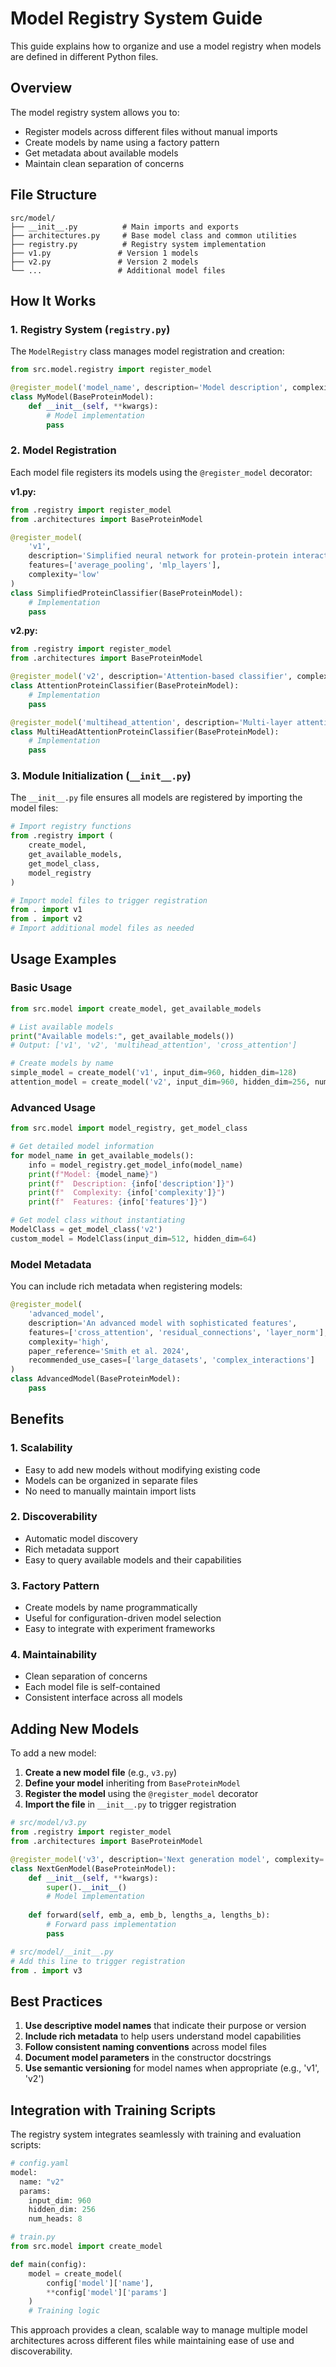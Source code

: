 # Model Registry System Guide

This guide explains how to organize and use a model registry when models are defined in different Python files.

## Overview

The model registry system allows you to:
- Register models across different files without manual imports
- Create models by name using a factory pattern
- Get metadata about available models
- Maintain clean separation of concerns

## File Structure

```
src/model/
├── __init__.py          # Main imports and exports
├── architectures.py     # Base model class and common utilities
├── registry.py          # Registry system implementation
├── v1.py               # Version 1 models
├── v2.py               # Version 2 models
└── ...                 # Additional model files
```

## How It Works

### 1. Registry System (`registry.py`)

The `ModelRegistry` class manages model registration and creation:

```python
from src.model.registry import register_model

@register_model('model_name', description='Model description', complexity='low')
class MyModel(BaseProteinModel):
    def __init__(self, **kwargs):
        # Model implementation
        pass
```

### 2. Model Registration

Each model file registers its models using the `@register_model` decorator:

**v1.py:**
```python
from .registry import register_model
from .architectures import BaseProteinModel

@register_model(
    'v1', 
    description='Simplified neural network for protein-protein interaction prediction',
    features=['average_pooling', 'mlp_layers'],
    complexity='low'
)
class SimplifiedProteinClassifier(BaseProteinModel):
    # Implementation
    pass
```

**v2.py:**
```python
from .registry import register_model
from .architectures import BaseProteinModel

@register_model('v2', description='Attention-based classifier', complexity='medium')
class AttentionProteinClassifier(BaseProteinModel):
    # Implementation
    pass

@register_model('multihead_attention', description='Multi-layer attention', complexity='high')
class MultiHeadAttentionProteinClassifier(BaseProteinModel):
    # Implementation
    pass
```

### 3. Module Initialization (`__init__.py`)

The `__init__.py` file ensures all models are registered by importing the model files:

```python
# Import registry functions
from .registry import (
    create_model,
    get_available_models,
    get_model_class,
    model_registry
)

# Import model files to trigger registration
from . import v1
from . import v2
# Import additional model files as needed
```

## Usage Examples

### Basic Usage

```python
from src.model import create_model, get_available_models

# List available models
print("Available models:", get_available_models())
# Output: ['v1', 'v2', 'multihead_attention', 'cross_attention']

# Create models by name
simple_model = create_model('v1', input_dim=960, hidden_dim=128)
attention_model = create_model('v2', input_dim=960, hidden_dim=256, num_heads=8)
```

### Advanced Usage

```python
from src.model import model_registry, get_model_class

# Get detailed model information
for model_name in get_available_models():
    info = model_registry.get_model_info(model_name)
    print(f"Model: {model_name}")
    print(f"  Description: {info['description']}")
    print(f"  Complexity: {info['complexity']}")
    print(f"  Features: {info['features']}")

# Get model class without instantiating
ModelClass = get_model_class('v2')
custom_model = ModelClass(input_dim=512, hidden_dim=64)
```

### Model Metadata

You can include rich metadata when registering models:

```python
@register_model(
    'advanced_model',
    description='An advanced model with sophisticated features',
    features=['cross_attention', 'residual_connections', 'layer_norm'],
    complexity='high',
    paper_reference='Smith et al. 2024',
    recommended_use_cases=['large_datasets', 'complex_interactions']
)
class AdvancedModel(BaseProteinModel):
    pass
```

## Benefits

### 1. **Scalability**
- Easy to add new models without modifying existing code
- Models can be organized in separate files
- No need to manually maintain import lists

### 2. **Discoverability**
- Automatic model discovery
- Rich metadata support
- Easy to query available models and their capabilities

### 3. **Factory Pattern**
- Create models by name programmatically
- Useful for configuration-driven model selection
- Easy to integrate with experiment frameworks

### 4. **Maintainability**
- Clean separation of concerns
- Each model file is self-contained
- Consistent interface across all models

## Adding New Models

To add a new model:

1. **Create a new model file** (e.g., `v3.py`)
2. **Define your model** inheriting from `BaseProteinModel`
3. **Register the model** using the `@register_model` decorator
4. **Import the file** in `__init__.py` to trigger registration

```python
# src/model/v3.py
from .registry import register_model
from .architectures import BaseProteinModel

@register_model('v3', description='Next generation model', complexity='very_high')
class NextGenModel(BaseProteinModel):
    def __init__(self, **kwargs):
        super().__init__()
        # Model implementation
    
    def forward(self, emb_a, emb_b, lengths_a, lengths_b):
        # Forward pass implementation
        pass
```

```python
# src/model/__init__.py
# Add this line to trigger registration
from . import v3
```

## Best Practices

1. **Use descriptive model names** that indicate their purpose or version
2. **Include rich metadata** to help users understand model capabilities
3. **Follow consistent naming conventions** across model files
4. **Document model parameters** in the constructor docstrings
5. **Use semantic versioning** for model names when appropriate (e.g., 'v1', 'v2')

## Integration with Training Scripts

The registry system integrates seamlessly with training and evaluation scripts:

```python
# config.yaml
model:
  name: "v2"
  params:
    input_dim: 960
    hidden_dim: 256
    num_heads: 8

# train.py
from src.model import create_model

def main(config):
    model = create_model(
        config['model']['name'], 
        **config['model']['params']
    )
    # Training logic
```

This approach provides a clean, scalable way to manage multiple model architectures across different files while maintaining ease of use and discoverability. 